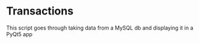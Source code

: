 # Transactions
This script goes through taking data from a MySQL db and displaying it in a PyQt5 app
